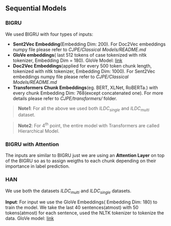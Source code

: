 ## Sequential Models


### BIGRU

We used BIGRU with four types of inputs:
 - **Sent2Vec Embedding**(Embedding Dim: 200). For Doc2Vec embeddings numpy file please refer to *CJPE/Classical Models/README.md*
 - **GloVe embeddings**( last 512 tokens of case tokenized with nltk tokenizer, Embedding Dim = 180). GloVe Model: [link](https://drive.google.com/drive/folders/1vNcOo4e8-qEhWQosJCND6g6_lTsZdOua) 
 - **Doc2Vec Embeddings**(applied for every 500 token chunk length, tokenized with nltk tokenizer, Embedding Dim: 1000). For Sent2Vec embeddings numpy file please refer to *CJPE/Classical Models/README.md*
 - **Transformers Chunk Embeddings**(eg. BERT, XLNet, RoBERTa.) with every chunk Embedding Dim: 768(except concatenated one). For more details please refer to *CJPE/transformers/* folder.
>  **Note1**: For all the above we used both *ILDC<sub>single</sub>*   and *ILDC<sub>multi</sub>* dataset. 

> **Note2**: For 4<sup>th</sup> point, the entire model with Transformers are called Hierarchical Model.

### BIGRU with Attention

The inputs are similar to BIGRU just we are using an **Attention Layer** on top of the BIGRU so as to assign weigths to each chunk depending on their importance in label prediction.

### HAN

We use both the datasets *ILDC<sub>multi</sub>* and *ILDC<sub>single</sub>* datasets. 

**Input**: For input we use the GloVe Embeddings( Embedding Dim: 180) to train the model. We take the last 40 sentences(atmost) with 50 tokens(atmost) for each sentence, used the NLTK tokenizer to tokenize the data.
GloVe model: [link](https://drive.google.com/drive/folders/1vNcOo4e8-qEhWQosJCND6g6_lTsZdOua) 
